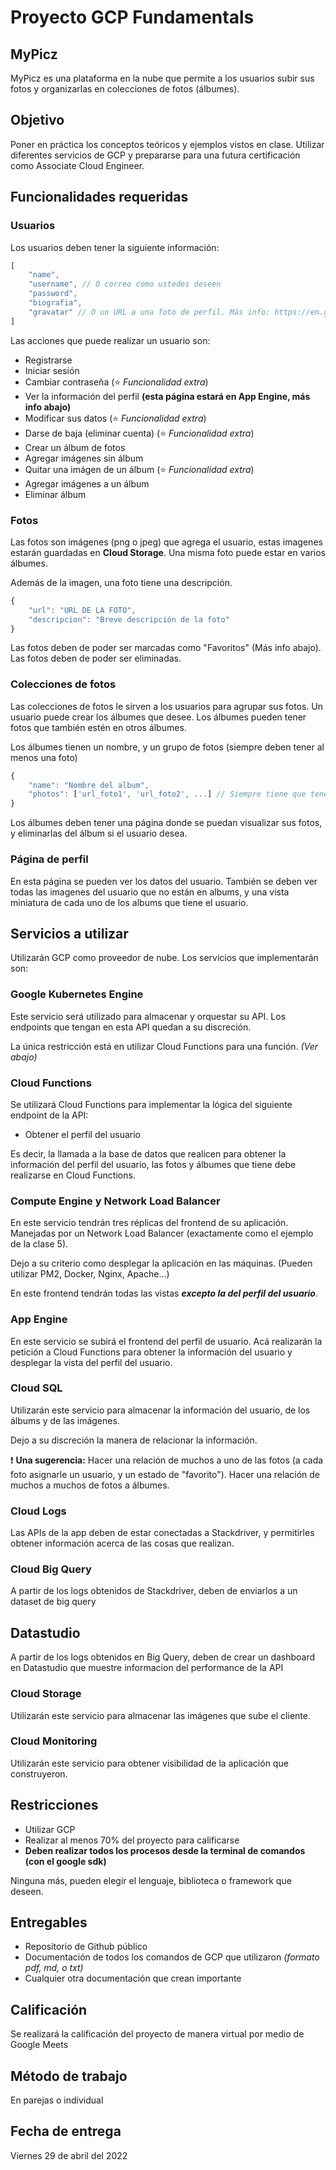 # Proyecto GCP Fundamentals

## MyPicz 

MyPicz es una plataforma en la nube que permite a los usuarios subir sus fotos y organizarlas en colecciones de fotos (álbumes).

## Objetivo

Poner en práctica los conceptos teóricos y ejemplos vistos en clase. Utilizar diferentes servicios de GCP y prepararse para una futura certificación como 
Associate Cloud Engineer. 

## Funcionalidades requeridas

### Usuarios

Los usuarios deben tener la siguiente información: 

```javascript
[
    "name",
    "username", // O correo como ustedes deseen
    "password",
    "biografia", 
    "gravatar" // O un URL a una foto de perfil. Más info: https://en.gravatar.com/
]
```

Las acciones que puede realizar un usuario son: 

* Registrarse
* Iniciar sesión
* Cambiar contraseña (:star: *Funcionalidad extra*)
* Ver la información del perfil **(esta página estará en App Engine, más info abajo)**
* Modificar sus datos  (:star: *Funcionalidad extra*)
* Darse de baja (eliminar cuenta)  (:star: *Funcionalidad extra*)
* Crear un álbum de fotos
* Agregar imágenes sin álbum
* Quitar una imágen de un álbum  (:star: *Funcionalidad extra*)
* Agregar imágenes a un álbum
* Eliminar álbum

### Fotos

Las fotos son imágenes (png o jpeg) que agrega el usuario, estas imagenes estarán guardadas en **Cloud Storage**. Una misma foto puede estar en varios álbumes.

Además de la imagen, una foto tiene una descripción.

```javascript
{
    "url": "URL DE LA FOTO",
    "descripcion": "Breve descripción de la foto"
}
```

Las fotos deben de poder ser marcadas como "Favoritos" (Más info abajo). Las fotos deben de poder ser eliminadas. 

### Colecciones de fotos

Las colecciones de fotos le sirven a los usuarios para agrupar sus fotos.  Un usuario puede crear los álbumes que desee. Los álbumes pueden tener fotos que también estén en otros álbumes. 

Los álbumes tienen un nombre, y un grupo de fotos (siempre deben tener al menos una foto)

```javascript
{
    "name": "Nombre del album",
    "photos": ['url_foto1', 'url_foto2', ...] // Siempre tiene que tener mas de una foto
}
```

Los álbumes deben tener una página donde se puedan visualizar sus fotos, y eliminarlas del álbum si el usuario desea.

### Página de perfil

En esta página se pueden ver los datos del usuario. También se deben ver todas las imagenes del usuario que no están en albums, y una vista miniatura de cada uno de los albums que tiene el usuario. 

## Servicios a utilizar

Utilizarán GCP como proveedor de nube. Los servicios que implementarán son: 

### Google Kubernetes Engine

Este servicio será utilizado para almacenar y orquestar su API. Los endpoints que tengan en esta API quedan a su discreción. 

La única restricción está en utilizar Cloud Functions para una función. *(Ver abajo)*

### Cloud Functions

Se utilizará Cloud Functions para implementar la lógica del siguiente endpoint de la API:

* Obtener el perfil del usuario

Es decir, la llamada a la base de datos que realicen para obtener la información del perfil del usuario, las fotos y álbumes que tiene debe realizarse en Cloud Functions.

### Compute Engine y Network Load Balancer

En este servicio tendrán tres réplicas del frontend de su aplicación. Manejadas por un Network Load Balancer (exactamente como el ejemplo de la clase 5). 

Dejo a su criterio como desplegar la aplicación en las máquinas. (Pueden utilizar PM2, Docker, Nginx, Apache...)

En este frontend tendrán todas las vistas ***excepto la del perfil del usuario***.

### App Engine

En este servicio se subirá el frontend del perfil de usuario. Acá realizarán la petición a Cloud Functions para obtener la información del usuario y desplegar la vista del perfil del usuario.

### Cloud SQL

Utilizarán este servicio para almacenar la información del usuario, de los álbums y de las imágenes. 

Dejo a su discreción la manera de relacionar la información. 

:exclamation: **Una sugerencia:** Hacer una relación de muchos a uno de las fotos (a cada foto asignarle un usuario, y un estado de "favorito"). Hacer una relación de muchos a muchos de fotos a álbumes. 

### Cloud Logs

Las APIs de la app deben de estar conectadas a Stackdriver, y permitirles obtener información acerca de las cosas que realizan. 

### Cloud Big Query
A partir de los logs obtenidos de Stackdriver, deben de enviarlos a un dataset de big query

## Datastudio
A partir de los logs obtenidos en Big Query, deben de crear un dashboard en Datastudio que muestre informacion del performance de la API

### Cloud Storage

Utilizarán este servicio para almacenar las imágenes que sube el cliente. 

### Cloud Monitoring

Utilizarán este servicio para obtener visibilidad de la aplicación que construyeron. 

## Restricciones

* Utilizar GCP
* Realizar al menos 70% del proyecto para calificarse
* **Deben realizar todos los procesos desde la terminal de comandos (con el google sdk)**

Ninguna más, pueden elegir el lenguaje, biblioteca o framework que deseen. 

## Entregables

* Repositorio de Github público 
* Documentación de todos los comandos de GCP que utilizaron *(formato pdf, md, o txt)*
* Cualquier otra documentación que crean importante

## Calificación

Se realizará la calificación del proyecto de manera virtual por medio de Google Meets

## Método de trabajo

En parejas o individual

## Fecha de entrega

Viernes 29 de abril del 2022









